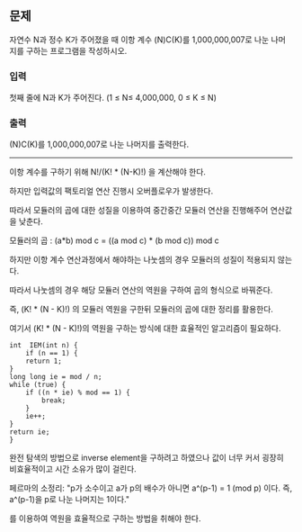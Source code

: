 ## 문제

자연수 N과 정수 K가 주어졌을 때 이항 계수 (N)C(K)를 1,000,000,007로 나눈 나머지를 구하는 프로그램을 작성하시오.


### 입력

첫째 줄에 N과 K가 주어진다. (1 ≤  N≤ 4,000,000, 0 ≤ K ≤ N)


### 출력

(N)C(K)를 1,000,000,007로 나눈 나머지를 출력한다.


---

이항 계수를 구하기 위해 N!/(K! * (N-K)!) 을 계산해야 한다.

하지만 입력값의 팩토리얼 연산 진행시 오버플로우가 발생한다.

따라서 모듈러의 곱에 대한 성질을 이용하여 중간중간 모듈러 연산을 진행해주어 연산값을 낮춘다.


모듈러의 곱 : (a*b) mod c = ((a mod c) * (b mod c)) mod c

하지만 이항 계수 연산과정에서 해야하는 나눗셈의 경우 모듈러의 성질이 적용되지 않는다.

따라서 나눗셈의 경우 해당 모듈러 연산의 역원을 구하여 곱의 형식으로 바꿔준다.

즉,  (K! * (N - K)!) 의 모듈러 역원을 구한뒤 모듈러의 곱에 대한 정리를 활용한다.

여기서 (K! * (N - K)!)의 역원을 구하는 방식에 대한 효율적인 알고리즘이 필요하다.

    int  IEM(int n) {
        if (n == 1) {
        return 1;
    }
    long long ie = mod / n;
    while (true) {
        if ((n * ie) % mod == 1) {
            break;
        }
        ie++;
    }
    return ie;
    }

완전 탐색의 방법으로 inverse element을 구하려고 하였으나 값이 너무 커서 굉장히 비효율적이고 시간 소유가 많이 걸린다.

페르마의 소정리: 
"p가 소수이고 a가 p의 배수가 아니면 a^(p-1) = 1 (mod p) 이다. 즉, a^(p-1)을 p로 나눈 나머지는 1이다."

를 이용하여 역원을 효율적으로 구하는 방법을 취해야 한다.
